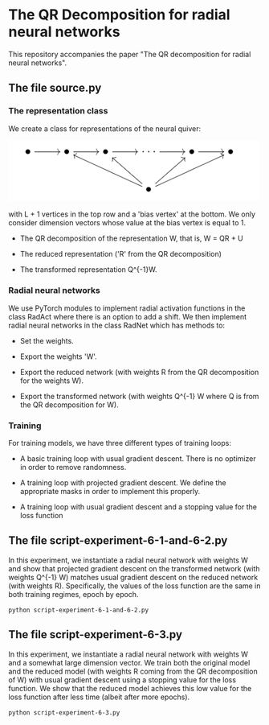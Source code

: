 # The QR Decomposition for radial neural networks

This repository accompanies the paper "The QR decomposition for radial neural networks".

## The file source.py

### The representation class

We create a class for representations of the neural quiver:

<img src="neural-quiver.png" alt="drawing" width="500"/>

with L + 1 vertices in the top row and a 'bias vertex' at the bottom. We only consider dimension vectors whose value at the bias vertex is equal to 1.  

- The QR decomposition of the representation W, that is, W = QR + U

- The reduced representation ('R' from the QR decomposition)

- The transformed representation Q^{-1}W.

### Radial neural networks

We use PyTorch modules to implement radial activation functions in the class RadAct where there is an option to add a shift. We then implement radial neural networks in the class RadNet which has methods to:

- Set the weights.

- Export the weights 'W'.

- Export the reduced network (with weights R from the QR decomposition for the weights W).

- Export the transformed network (with weights Q^{-1} W where Q is from the QR decomposition for W).

### Training

For training models, we have three different types of training loops:

- A basic training loop with usual gradient descent. There is no optimizer in order to remove randomness. 

- A training loop with projected gradient descent. We define the appropriate masks in order to implement this properly. 

- A training loop with usual gradient descent and a stopping value for the loss function

## The file script-experiment-6-1-and-6-2.py

In this experiment, we instantiate a radial neural network with weights W and show that projected gradient descent on the transformed network (with weights Q^{-1} W) matches usual gradient descent on the reduced network (with weights R). Specifically, the values of the loss function are the same in both training regimes, epoch by epoch. 

    python script-experiment-6-1-and-6-2.py

## The file script-experiment-6-3.py

In this experiment, we instantiate a radial neural network with weights W and a somewhat large dimension vector. We train both the original model and the reduced model (with weights R coming from the QR decomposition of W) with usual gradient descent using a stopping value for the loss function. We show that the reduced model achieves this low value for the loss function after less time (albeit after more epochs).

    python script-experiment-6-3.py